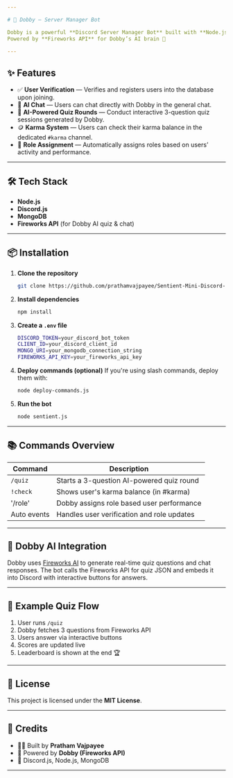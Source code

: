 ```yaml
---

# 🤖 Dobby — Server Manager Bot

Dobby is a powerful **Discord Server Manager Bot** built with **Node.js**, **MongoDB**, and **Discord.js**, designed to automate server management, enable interactive AI chats, and gamify community engagement through quizzes and karma rewards.
Powered by **Fireworks API** for Dobby’s AI brain 🧠

---
```


## ✨ Features

* ✅ **User Verification** — Verifies and registers users into the database upon joining.
* 💬 **AI Chat** — Users can chat directly with Dobby in the general chat.
* 🧠 **AI-Powered Quiz Rounds** — Conduct interactive 3-question quiz sessions generated by Dobby.
* 🪙 **Karma System** — Users can check their karma balance in the dedicated `#karma` channel.
* 🏅 **Role Assignment** — Automatically assigns roles based on users’ activity and performance.

---

## 🛠️ Tech Stack

* **Node.js**
* **Discord.js**
* **MongoDB**
* **Fireworks API** (for Dobby AI quiz & chat)

---

## 📦 Installation

1. **Clone the repository**

   ```bash
   git clone https://github.com/prathamvajpayee/Sentient-Mini-Discord-Server-Manager
   ```

2. **Install dependencies**

   ```bash
   npm install
   ```

3. **Create a `.env` file**

   ```bash
   DISCORD_TOKEN=your_discord_bot_token
   CLIENT_ID=your_discord_client_id
   MONGO_URI=your_mongodb_connection_string
   FIREWORKS_API_KEY=your_fireworks_api_key
   ```

4. **Deploy commands (optional)**
   If you're using slash commands, deploy them with:
   
   ```bash
   node deploy-commands.js
   ```
   
6. **Run the bot**

   ```bash
   node sentient.js
   ```

---

## 📚 Commands Overview

| Command     | Description                                |
| ----------- | ------------------------------------------ |
| `/quiz`     | Starts a 3-question AI-powered quiz round  |
| `!check`    | Shows user's karma balance (in #karma)     |
| '/role'     | Dobby assigns role based user performance  | 
| Auto events | Handles user verification and role updates |

---

## 🧠 Dobby AI Integration

Dobby uses [Fireworks AI](https://fireworks.ai) to generate real-time quiz questions and chat responses.
The bot calls the Fireworks API for quiz JSON and embeds it into Discord with interactive buttons for answers.

---

## 🧪 Example Quiz Flow

1. User runs `/quiz`
2. Dobby fetches 3 questions from Fireworks API
3. Users answer via interactive buttons
4. Scores are updated live
5. Leaderboard is shown at the end 🏆

---


## 📄 License

This project is licensed under the **MIT License**.

---

## 🌟 Credits

* 👨‍💻 Built by **Pratham Vajpayee**
* 🧠 Powered by **Dobby (Fireworks API)**
* 💬 Discord.js, Node.js, MongoDB

---

